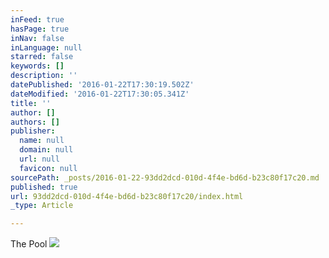 ```yaml
---
inFeed: true
hasPage: true
inNav: false
inLanguage: null
starred: false
keywords: []
description: ''
datePublished: '2016-01-22T17:30:19.502Z'
dateModified: '2016-01-22T17:30:05.341Z'
title: ''
author: []
authors: []
publisher:
  name: null
  domain: null
  url: null
  favicon: null
sourcePath: _posts/2016-01-22-93dd2dcd-010d-4f4e-bd6d-b23c80f17c20.md
published: true
url: 93dd2dcd-010d-4f4e-bd6d-b23c80f17c20/index.html
_type: Article

---
```

The Pool
![](https://the-grid-user-content.s3-us-west-2.amazonaws.com/2f54f286-4794-4beb-bd6d-d95e18afe998.jpg)
